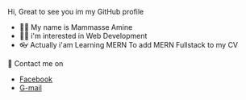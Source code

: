 Hi, Great to see you im my GitHub profile 

- :frowning_man: My name is Mammasse Amine
- :man_technologist: i'm interested in Web Development
- :eyeglasses: Actually i'am Learning MERN To add MERN Fullstack to my CV

:calling:	Contact me on 
 - [Facebook](https://www.facebook.com/amine.davide.96)
 - [G-mail](amineholden2016@gmail.com)


<!---
MammasseAmine/MammasseAmine is a ✨ special ✨ repository because its `README.md` (this file) appears on your GitHub profile.
You can click the Preview link to take a look at your changes.
--->
